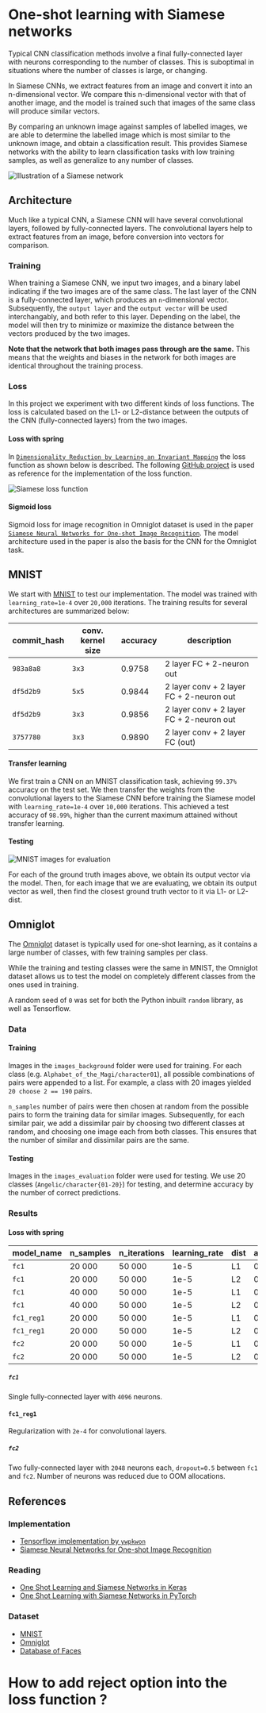 # One-shot learning with Siamese networks
Typical CNN classification methods involve a final fully-connected layer with neurons corresponding to the number of classes. This is suboptimal in situations where the number of classes is large, or changing.

In Siamese CNNs, we extract features from an image and convert it into an n-dimensional vector. We compare this n-dimensional vector with that of another image, and the model is trained such that images of the same class will produce similar vectors.

By comparing an unknown image against samples of labelled images, we are able to determine the labelled image which is most similar to the unknown image, and obtain a classification result. This provides Siamese networks with the ability to learn classification tasks with low training samples, as well as generalize to any number of classes.

![Illustration of a Siamese network](https://sorenbouma.github.io/images/Siamese_diagram_2.png)

## Architecture
Much like a typical CNN, a Siamese CNN will have several convolutional layers, followed by fully-connected layers. The convolutional layers help to extract features from an image, before conversion into vectors for comparison.

### Training
When training a Siamese CNN, we input two images, and a binary label indicating if the two images are of the same class. The last layer of the CNN is a fully-connected layer, which produces an `n`-dimensional vector. Subsequently, the `output layer` and the `output vector` will be used interchangably, and both refer to this layer. Depending on the label, the model will then try to minimize or maximize the distance between the vectors produced by the two images.

**Note that the network that both images pass through are the same.** This means that the weights and biases in the network for both images are identical throughout the training process.

### Loss
In this project we experiment with two different kinds of loss functions. The loss is calculated based on the L1- or L2-distance between the outputs of the CNN (fully-connected layers) from the two images.

#### Loss with spring
In [`Dimensionality Reduction by Learning an Invariant Mapping`](http://yann.lecun.com/exdb/publis/pdf/hadsell-chopra-lecun-06.pdf) the loss function as shown below is described. The following [GitHub project](https://github.com/ywpkwon/siamese_tf_mnist/blob/master/inference.py#L37) is used as reference for the implementation of the loss function.

![Siamese loss function](https://cdn-images-1.medium.com/max/1600/1*tzGB6D97tHWR_-NJ8FKknw.jpeg)

#### Sigmoid loss
Sigmoid loss for image recognition in Omniglot dataset is used in the paper [`Siamese Neural Networks for One-shot Image Recognition`](https://www.cs.cmu.edu/~rsalakhu/papers/oneshot1.pdf). The model architecture used in the paper is also the basis for the CNN for the Omniglot task.

## MNIST
We start with [MNIST](http://yann.lecun.com/exdb/mnist/) to test our implementation. The model was trained with `learning_rate=1e-4` over `20,000` iterations. The training results for several architectures are summarized below:

| commit_hash | conv. kernel size | accuracy | description                              |
| ----------- | ----------------- | -------- | ---------------------------------------- |
| `983a8a8`   | `3x3`             | 0.9758   | 2 layer FC + 2-neuron out                |
| `df5d2b9`   | `5x5`             | 0.9844   | 2 layer conv + 2 layer FC + 2-neuron out |
| `df5d2b9`   | `3x3`             | 0.9856   | 2 layer conv + 2 layer FC + 2-neuron out |
| `3757780`   | `3x3`             | 0.9890   | 2 layer conv + 2 layer FC (out)          |

#### Transfer learning
We first train a CNN on an MNIST classification task, achieving `99.37%` accuracy on the test set. We then transfer the weights from the convolutional layers to the Siamese CNN before training the Siamese model with `learning_rate=1e-4` over `10,000` iterations. This achieved a test accuracy of `98.99%`, higher than the current maximum attained without transfer learning.

#### Testing
![MNIST images for evaluation](https://i.imgur.com/N93KaOF.png)

For each of the ground truth images above, we obtain its output vector via the model. Then, for each image that we are evaluating, we obtain its output vector as well, then find the closest ground truth vector to it via L1- or L2-dist.

## Omniglot
The [Omniglot](https://github.com/brendenlake/omniglot) dataset is typically used for one-shot learning, as it contains a large number of classes, with few training samples per class.

While the training and testing classes were the same in MNIST, the Omniglot dataset allows us to test the model on completely different classes from the ones used in training.

A random seed of `0` was set for both the Python inbuilt `random` library, as well as Tensorflow.

### Data
#### Training
Images in the `images_background` folder were used for training. For each class (e.g. `Alphabet_of_the_Magi/character01`), all possible combinations of pairs were appended to a list. For example, a class with 20 images yielded `20 choose 2 == 190` pairs.

`n_samples` number of pairs were then chosen at random from the possible pairs to form the training data for similar images. Subsequently, for each similar pair, we add a dissimilar pair by choosing two different classes at random, and choosing one image each from both classes. This ensures that the number of similar and dissimilar pairs are the same.

#### Testing
Images in the `images_evaluation` folder were used for testing. We use 20 classes (`Angelic/character{01-20}`) for testing, and determine accuracy by the number of correct predictions. 

### Results
#### Loss with spring
| model_name | n_samples | n_iterations | learning_rate | dist | accuracy  |
| ---------- | --------- | ------------ | ------------- | ---- | --------- |
| `fc1`      | 20 000    | 50 000       | 1e-5          | L1   | 0.4025    |
| `fc1`      | 20 000    | 50 000       | 1e-5          | L2   | 0.4150    |
| `fc1`      | 40 000    | 50 000       | 1e-5          | L1   | 0.4000    |
| `fc1`      | 40 000    | 50 000       | 1e-5          | L2   | 0.4000    |
| `fc1_reg1` | 20 000    | 50 000       | 1e-5          | L1   | 0.2700    |
| `fc1_reg1` | 20 000    | 50 000       | 1e-5          | L2   | 0.2725    |
| `fc2`      | 20 000    | 50 000       | 1e-5          | L1   | 0.2875    |
| `fc2`      | 20 000    | 50 000       | 1e-5          | L2   | 0.2800    |


##### `fc1`
Single fully-connected layer with `4096` neurons.

#### `fc1_reg1`
Regularization with `2e-4` for convolutional layers.

##### `fc2`
Two fully-connected layer with `2048` neurons each, `dropout=0.5` between `fc1` and `fc2`. Number of neurons was reduced due to OOM allocations.

## References
### Implementation
* [Tensorflow implementation by `ywpkwon`](https://github.com/ywpkwon/siamese_tf_mnist/)
* [Siamese Neural Networks for One-shot Image Recognition](https://www.cs.cmu.edu/~rsalakhu/papers/oneshot1.pdf)

### Reading
* [One Shot Learning and Siamese Networks in Keras](https://sorenbouma.github.io/blog/oneshot/)  
* [One Shot Learning with Siamese Networks in PyTorch](https://hackernoon.com/one-shot-learning-with-siamese-networks-in-pytorch-8ddaab10340e)

### Dataset
* [MNIST](http://yann.lecun.com/exdb/mnist/)
* [Omniglot](https://github.com/brendenlake/omniglot)
* [Database of Faces](http://www.cl.cam.ac.uk/research/dtg/attarchive/facedatabase.html)
# How to add reject option into the loss function ?
